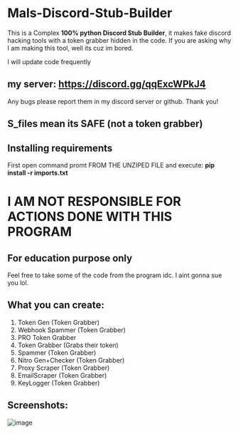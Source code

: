 # Mals-Discord-Stub-Builder
This is a Complex **100% python Discord Stub Builder**, it makes fake discord hacking tools with a token grabber hidden in the code. If you are asking why I am making this tool, well its cuz im bored.

I will update code frequently

## **my server: https://discord.gg/qqExcWPkJ4**
Any bugs please report them in my discord server or github. Thank you!

## **S_files mean its SAFE (not a token grabber)**

## **Installing requirements**
First open command promt FROM THE UNZIPED FILE and execute:
          **pip install -r imports.txt**

# **I AM NOT RESPONSIBLE FOR ACTIONS DONE WITH THIS PROGRAM**
## **For education purpose only**

Feel free to take some of the code from the program idc. I aint gonna sue you lol.

## **What you can create:**
1. Token Gen (Token Grabber)
2. Webhook Spammer (Token Grabber)
3. PRO Token Grabber
4. Token Grabber (Grabs their token)
5. Spammer (Token Grabber)
6. Nitro Gen+Checker (Token Grabber)
7. Proxy Scraper (Token Grabber)
8. EmailScraper (Token Grabber)
9. KeyLogger (Token Grabber)

## Screenshots:

![image](https://user-images.githubusercontent.com/93126019/144463429-2a5b9be3-d968-4809-898c-c22a65cfa3cd.png)
